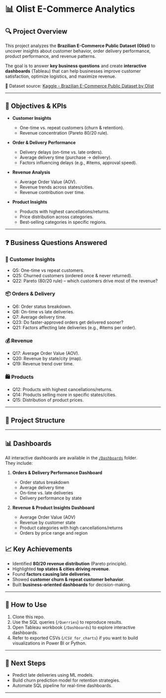 # 📊 Olist E-Commerce Analytics

## 🔍 Project Overview
This project analyzes the **Brazilian E-Commerce Public Dataset (Olist)** to uncover insights about customer behavior, order delivery performance, product performance, and revenue patterns.  

The goal is to answer **key business questions** and create **interactive dashboards** (Tableau) that can help businesses improve customer satisfaction, optimize logistics, and maximize revenue.  

📌 Dataset source: [Kaggle - Brazilian E-Commerce Public Dataset by Olist](https://www.kaggle.com/datasets/olistbr/brazilian-ecommerce)  

---

## 🎯 Objectives & KPIs

- **Customer Insights**  
  - One-time vs. repeat customers (churn & retention).  
  - Revenue concentration (Pareto 80/20 rule).  

- **Order & Delivery Performance**  
  - Delivery delays (on-time vs. late orders).  
  - Average delivery time (purchase → delivery).  
  - Factors influencing delays (e.g., #items, approval speed).  

- **Revenue Analysis**  
  - Average Order Value (AOV).  
  - Revenue trends across states/cities.  
  - Revenue contribution over time.  

- **Product Insights**  
  - Products with highest cancellations/returns.  
  - Price distribution across categories.  
  - Best-selling categories in specific regions.  

---

## ❓ Business Questions Answered

### 👥 Customer Insights
- Q5: One-time vs repeat customers.  
- Q25: Churned customers (ordered once & never returned).  
- Q22: Pareto (80/20 rule) – which customers drive most of the revenue?  

### 📦 Orders & Delivery
- Q6: Order status breakdown.  
- Q8: On-time vs late deliveries.  
- Q7: Average delivery time.  
- Q23: Do faster-approved orders get delivered sooner?  
- Q21: Factors affecting late deliveries (e.g., #items per order).  

### 💰 Revenue
- Q17: Average Order Value (AOV).  
- Q20: Revenue by state/city (map).  
- Q19: Revenue trend over time.  

### 🛍️ Products
- Q12: Products with highest cancellations/returns.  
- Q14: Products selling more in specific states/cities.  
- Q15: Distribution of product prices.  

---

## 📂 Project Structure

---

## 📊 Dashboards

All interactive dashboards are available in the [`/Dashboards`](./Dashboards) folder.  
They include:  

1. **Orders & Delivery Performance Dashboard**  
   - Order status breakdown  
   - Average delivery time  
   - On-time vs. late deliveries  
   - Delivery performance by state  

2. **Revenue & Product Insights Dashboard**  
   - Average Order Value (AOV)  
   - Revenue by customer state  
   - Product categories with high cancellations/returns  
   - Orders by price range and region  

## 📈 Key Achievements
- Identified **80/20 revenue distribution** (Pareto principle).  
- Highlighted **top states & cities driving revenue**.  
- Found **factors causing late deliveries**.  
- Showed **customer churn & repeat customer behavior**.  
- Built **business-oriented dashboards** for decision-making.  

---
## 🚀 How to Use
1. Clone this repo.  
2. Use the SQL queries (`/Querries`) to reproduce results.  
3. Open Tableau workbook (`/Dashboards`) to explore interactive dashboards.  
4. Refer to exported CSVs (`/CSV_for_charts`) if you want to build visualizations in Power BI or Python.  

---

## 📌 Next Steps
- Predict late deliveries using ML models.  
- Build churn prediction model for retention strategies.  
- Automate SQL pipeline for real-time dashboards.  

---



